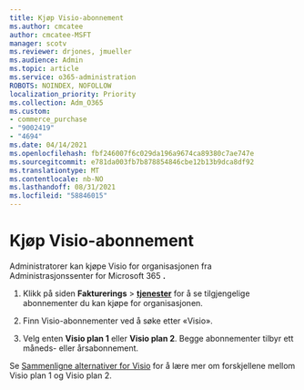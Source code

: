 ```yaml
---
title: Kjøp Visio-abonnement
ms.author: cmcatee
author: cmcatee-MSFT
manager: scotv
ms.reviewer: drjones, jmueller
ms.audience: Admin
ms.topic: article
ms.service: o365-administration
ROBOTS: NOINDEX, NOFOLLOW
localization_priority: Priority
ms.collection: Adm_O365
ms.custom:
- commerce_purchase
- "9002419"
- "4694"
ms.date: 04/14/2021
ms.openlocfilehash: fbf246007f6c029da196a9674ca89380c7ae747e
ms.sourcegitcommit: e781da003fb7b878854846cbe12b13b9dca8df92
ms.translationtype: MT
ms.contentlocale: nb-NO
ms.lasthandoff: 08/31/2021
ms.locfileid: "58846015"
---
```

# <a name="purchase-visio-subscription"></a>Kjøp Visio-abonnement

Administratorer kan kjøpe Visio for organisasjonen fra Administrasjonssenter for Microsoft 365 **.**

1. Klikk på siden **Fakturerings** > **[tjenester](https://go.microsoft.com/fwlink/p/?linkid=868433)** for å se tilgjengelige abonnementer du kan kjøpe for organisasjonen.

2. Finn Visio-abonnementer ved å søke etter «Visio».

3. Velg enten **Visio plan 1** eller **Visio plan 2**. Begge abonnementer tilbyr ett måneds- eller årsabonnement.

Se [Sammenligne alternativer for Visio](https://products.office.com/Visio/microsoft-visio-plans-and-pricing-compare-visio-options) for å lære mer om forskjellene mellom Visio plan 1 og Visio plan 2.
